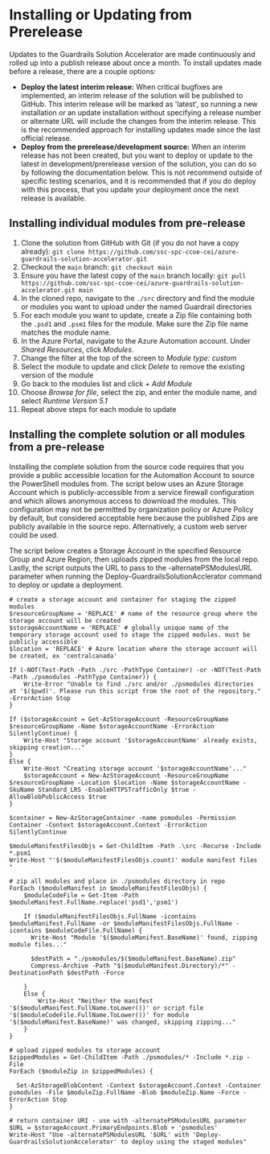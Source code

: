 # Installing or Updating from Prerelease

Updates to the Guardrails Solution Accelerator are made continuously and rolled up into a publish release about once a month. To install updates made before a release, there are a couple options:

- **Deploy the latest interim release:** When critical bugfixes are implemented, an interim release of the solution will be published to GitHub. This interim release will be marked as 'latest', so running a new installation or an update installation without specifying a release number or alternate URL will include the changes from the interim release. This is the recommended approach for installing updates made since the last official release.
- **Deploy from the prerelease/development source:** When an interim release has not been created, but you want to deploy or update to the latest in development/prerelease version of the solution, you can do so by following the documentation below. This is not recommend outside of specific testing scenarios, and it is recommended that if you do deploy with this process, that you update your deployment once the next release is available.

## Installing individual modules from pre-release

1. Clone the solution from GitHub with Git (if you do not have a copy already): `git clone https://github.com/ssc-spc-ccoe-cei/azure-guardrails-solution-accelerator.git`
1. Checkout the `main` branch: `git checkout main`
1. Ensure you have the latest copy of the `main` branch locally: `git pull https://github.com/ssc-spc-ccoe-cei/azure-guardrails-solution-accelerator.git main`
1. In the cloned repo, navigate to the `./src` directory and find the module or modules you want to upload under the named Guardrail directories
1. For each module you want to update, create a Zip file containing both the `.psd1` and `.psm1` files for the module. Make sure the Zip file name matches the module name.
1. In the Azure Portal, navigate to the Azure Automation account. Under *Shared Resources*, click *Modules*.
1. Change the filter at the top of the screen to *Module type: custom*
1. Select the module to update and click *Delete* to remove the existing version of the module
1. Go back to the modules list and click *+ Add Module*
1. Choose *Browse for file*, select the zip, and enter the module name, and select *Runtime Version 5.1*
1. Repeat above steps for each module to update

## Installing the complete solution or all modules from a pre-release

Installing the complete solution from the source code requires that you provide a public accessible location for the Automation Account to source the PowerShell modules from. The script below uses an Azure Storage Account which is publicly-accessible from a service firewall configuration and which allows anonymous access to download the modules. This configuration may not be permitted by organization policy or Azure Policy by default, but considered acceptable here because the published Zips are publicly available in the source repo. Alternatively, a custom web server could be used.

The script below creates a Storage Account in the specified Resource Group and Azure Region, then uploads zipped modules from the local repo. Lastly, the script outputs the URL to pass to the -alternatePSModulesURL parameter when running the Deploy-GuardrailsSolutionAcclerator command to deploy or update a deployment. 

```azurepowershell
# create a storage account and container for staging the zipped modules 
$resourceGroupName = 'REPLACE' # name of the resource group where the storage account will be created
$storageAccountName = 'REPLACE' # globally unique name of the temporary storage account used to stage the zipped modules. must be publicly accessible
$location = 'REPLACE' # Azure location where the storage account will be created, ex 'centralcanada'

If (-NOT(Test-Path -Path ./src -PathType Container) -or -NOT(Test-Path -Path ./psmodules -PathType Container)) {
    Write-Error "Unable to find ./src and/or ./psmodules directories at '$($pwd)'. Please run this script from the root of the repository." -ErrorAction Stop
}

If ($storageAccount = Get-AzStorageAccount -ResourceGroupName $resourceGroupName -Name $storageAccountName -ErrorAction SilentlyContinue) {
    Write-Host "Storage account '$storageAccountName' already exists, skipping creation..."
}
Else {
    Write-Host "Creating storage account '$storageAccountName'..."
    $storageAccount = New-AzStorageAccount -ResourceGroupName $resourceGroupName -Location $location -Name $storageAccountName -SkuName Standard_LRS -EnableHTTPSTrafficOnly $true -AllowBlobPublicAccess $true
}

$container = New-AzStorageContainer -name psmodules -Permission Container -Context $storageAccount.Context -ErrorAction SilentlyContinue

$moduleManifestFilesObjs = Get-ChildItem -Path .\src -Recurse -Include *.psm1
Write-Host "'$($moduleManifestFilesObjs.count)' module manifest files "

# zip all modules and place in ./psmodules directory in repo
ForEach ($moduleManifest in $moduleManifestFilesObjs) {
    $moduleCodeFile = Get-Item -Path $moduleManifest.FullName.replace('psd1','psm1')
    
    If ($moduleManifestFilesObjs.FullName -icontains $moduleManifest.FullName -or $moduleManifestFilesObjs.FullName -icontains $moduleCodeFile.FullName) {
      Write-Host "Module '$($moduleManifest.BaseName)' found, zipping module files..."

      $destPath = "./psmodules/$($moduleManifest.BaseName).zip"
      Compress-Archive -Path "$($moduleManifest.Directory)/*" -DestinationPath $destPath -Force

    }
    Else {
        Write-Host "Neither the manifest '$($moduleManifest.FullName.toLower())' or script file '$($moduleCodeFile.FullName.ToLower())' for module '$($moduleManifest.BaseName)' was changed, skipping zipping..."
    }
}

# upload zipped modules to storage account
$zippedModules = Get-ChildItem -Path ./psmodules/* -Include *.zip -File
ForEach ($moduleZip in $zippedModules) {

  Set-AzStorageBlobContent -Context $storageAccount.Context -Container psmodules -File $moduleZip.FullName -Blob $moduleZip.Name -Force -ErrorAction Stop
}

# return container URI - use with -alternatePSModulesURL parameter
$URL = $storageAccount.PrimaryEndpoints.Blob + 'psmodules'
Write-Host "Use -alternatePSModulesURL '$URL' with 'Deploy-GuardrailsSolutionAccelerator' to deploy using the staged modules"

```